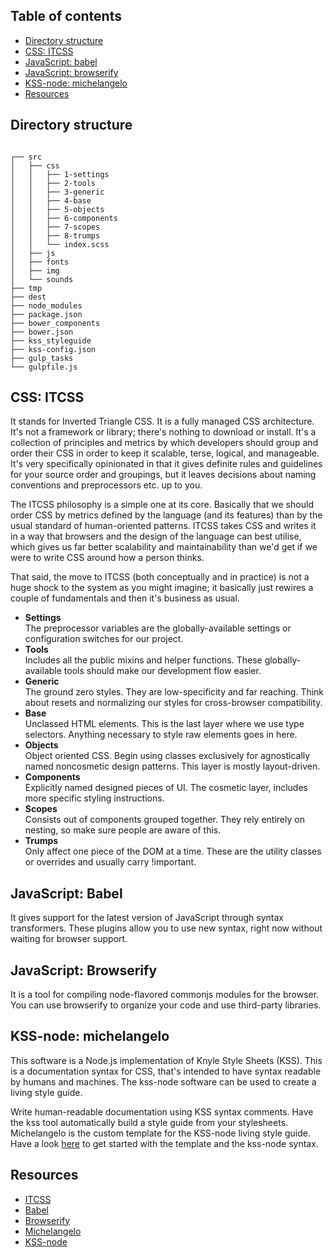 
## Table of contents
- [Directory structure](#directory-structure)
- [CSS: ITCSS](#css-itcss)
- [JavaScript: babel](#javascript-babel)
- [JavaScript: browserify](#javascript-browserify)
- [KSS-node: michelangelo](#kss-node-michelangelo)
- [Resources](#resources)


## Directory structure
```

┌── src
│   ├── css
│   │   ├── 1-settings
│   │   ├── 2-tools
│   │   ├── 3-generic
│   │   ├── 4-base
│   │   ├── 5-objects
│   │   ├── 6-components
│   │   ├── 7-scopes
│   │   ├── 8-trumps
│   │   └── index.scss
│   ├── js
│   ├── fonts
│   ├── img
│   └── sounds
├── tmp
├── dest
├── node_modules
├── package.json
├── bower_components
├── bower.json
├── kss_styleguide
├── kss-config.json
├── gulp_tasks
└── gulpfile.js

```


## CSS: ITCSS
It stands for Inverted Triangle CSS. It is a fully managed CSS architecture. It's not a framework or library; there's nothing to download or install.
It's a collection of principles and metrics by which developers should group and order their CSS in order to keep it scalable, terse, logical, and manageable.
It's very specifically opinionated in that it gives definite rules and guidelines for your source order and groupings, but it leaves decisions about naming conventions and preprocessors etc. up to you.

The ITCSS philosophy is a simple one at its core. Basically that we should order CSS by metrics defined by the language (and its features) than by the usual standard of human-oriented patterns.
ITCSS takes CSS and writes it in a way that browsers and the design of the language can best utilise, which gives us far better scalability and maintainability than we'd get if we were to write CSS around how a person thinks.

That said, the move to ITCSS (both conceptually and in practice) is not a huge shock to the system as you might imagine; it basically just rewires a couple of fundamentals and then it's business as usual.

- **Settings** <br> The preprocessor variables are the globally-available settings or configuration switches for our project.
- **Tools** <br> Includes all the public mixins and helper functions. These globally-available tools should make our development flow easier.
- **Generic** <br> The ground zero styles. They are low-specificity and far reaching. Think about resets and normalizing our styles for cross-browser compatibility.
- **Base** <br> Unclassed HTML elements. This is the last layer where we use type selectors. Anything necessary to style raw elements goes in here.
- **Objects** <br> Object oriented CSS. Begin using classes exclusively for agnostically named noncosmetic design patterns. This layer is mostly layout-driven.
- **Components** <br> Explicitly named designed pieces of UI. The cosmetic layer, includes more specific styling instructions.
- **Scopes** <br> Consists out of components grouped together. They rely entirely on nesting, so make sure people are aware of this.
- **Trumps** <br> Only affect one piece of the DOM at a time. These are the utility classes or overrides and usually carry !important.


## JavaScript: Babel
It gives support for the latest version of JavaScript through syntax transformers. These plugins allow you to use new syntax, right now without waiting for browser support.


## JavaScript: Browserify
It is a tool for compiling node-flavored commonjs modules for the browser. You can use browserify to organize your code and use third-party libraries.


## KSS-node: michelangelo
This software is a Node.js implementation of Knyle Style Sheets (KSS). This is a documentation syntax for CSS, that's intended to have syntax readable by humans and machines. The kss-node software can be used to create a living style guide.

Write human-readable documentation using KSS syntax comments. Have the kss tool automatically build a style guide from your stylesheets. Michelangelo is the custom template for the KSS-node living style guide. Have a look [here](https://github.com/stamkracht/michelangelo "Github repo: michelangelo") to get started with the template and the kss-node syntax.


## Resources
- [ITCSS](http://www.creativebloq.com/web-design/manage-large-scale-web-projects-new-css-architecture-itcss-41514731 "Manage large-scale web projects with new CSS architecture ITCSS")
- [Babel](https://babeljs.io/ "Babel transforms your JavaScript")
- [Browserify](https://github.com/substack/browserify-handbook "How to use browserify to build modular applications")
- [Michelangelo](https://github.com/stamkracht/michelangelo "Github repo: michelangelo")
- [KSS-node](https://github.com/kss-node/kss-node "Github repo: kss-node")
